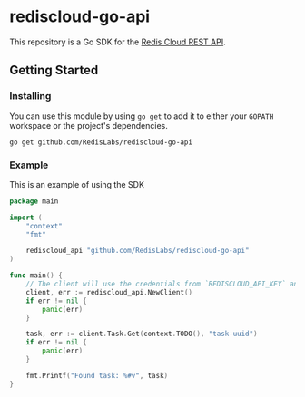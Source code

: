 # rediscloud-go-api

This repository is a Go SDK for the [Redis Cloud REST API](https://docs.redislabs.com/latest/rc/api/).

## Getting Started

### Installing
You can use this module by using `go get` to add it to either your `GOPATH` workspace or
the project's dependencies.
```shell script
go get github.com/RedisLabs/rediscloud-go-api
```

### Example
This is an example of using the SDK
```go
package main

import (
	"context"
	"fmt"

	rediscloud_api "github.com/RedisLabs/rediscloud-go-api"
)

func main() {
	// The client will use the credentials from `REDISCLOUD_API_KEY` and `REDISCLOUD_SECRET_KEY` by default
	client, err := rediscloud_api.NewClient()
	if err != nil {
		panic(err)
	}

	task, err := client.Task.Get(context.TODO(), "task-uuid")
	if err != nil {
		panic(err)
	}

	fmt.Printf("Found task: %#v", task)
}
```

